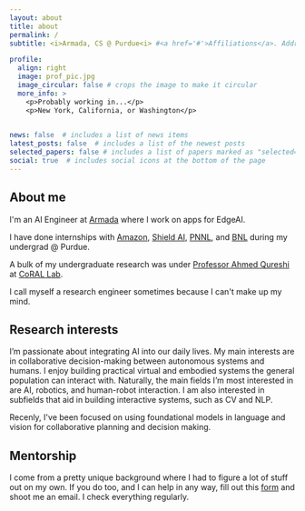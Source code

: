 ```yaml
---
layout: about
title: about
permalink: /
subtitle: <i>Armada, CS @ Purdue<i> #<a href='#'>Affiliations</a>. Address. Contacts. Moto. Etc.

profile:
  align: right
  image: prof_pic.jpg
  image_circular: false # crops the image to make it circular
  more_info: >
    <p>Probably working in...</p>
    <p>New York, California, or Washington</p>
    

news: false  # includes a list of news items
latest_posts: false  # includes a list of the newest posts
selected_papers: false # includes a list of papers marked as "selected={true}"
social: true  # includes social icons at the bottom of the page
---
```


<!-- Write your biography here. Tell the world about yourself. Link to your favorite [subreddit](http://reddit.com). You can put a picture in, too. The code is already in, just name your picture `prof_pic.jpg` and put it in the `img/` folder.

Put your address / P.O. box / other info right below your picture. You can also disable any of these elements by editing `profile` property of the YAML header of your `_pages/about.md`. Edit `_bibliography/papers.bib` and Jekyll will render your [publications page](/al-folio/publications/) automatically.

Link to your social media connections, too. This theme is set up to use [Font Awesome icons](https://fontawesome.com/) and [Academicons](https://jpswalsh.github.io/academicons/), like the ones below. Add your Facebook, Twitter, LinkedIn, Google Scholar, or just disable all of them. -->

<!-- I'm a Senior Research Scientist at Google DeepMind where I work on the Robotics team. I received my PhD degree from the Department of Electrical Engineering, Stanford University. I was co-advised by Silvio Savarese in SVL and Leo Guibas. I was supported by Stanford Graduate Fellowship and Qualcomm Innovation Fellowship. During my PhD, I have done research internships with Dieter Fox at Nvidia, Alexander Toshev and Brian Ichter at Google. I obtained my bachelor's degree from Tsinghua University in 2016. [formal bio in EN/CN]
Research Interest
My mission is to build intelligent embodied agents that can interact with complex and unstructured real-world environments, with applications to home robotics. I have been approaching this problem from 3 aspects: 1) Large scale and transferrable simulation for Robotics. 2) Learning algorithms for long-horizon tasks. 3) Combining geometric and semantic representation for environments. Most recently, I have been exploring using foundation models for robot decision making.
Outreach
On weekends, depending on availability, I voluntarily host office hours for students (especially underrepresented groups and junior students) who want to get into the field of and develop a career on Machine Learning, Computer Vision, and Robotics. Each slot is 20-minute long. If you want to get advice from me, please fill out this questionnaire. -->


## **About me**

I'm an AI Engineer at [Armada](https://www.armada.ai/ai) where I work on apps for EdgeAI.

I have done internships with [Amazon](https://www.amazon.jobs/content/en/teams/health-services), [Shield AI](https://shield.ai/jets/), [PNNL](https://www.pnnl.gov/), and [BNL](https://www.bnl.gov/world/) during my undergrad @ Purdue. 

A bulk of my undergraduate research was under [Professor Ahmed Qureshi](https://qureshiahmed.github.io/) at [CoRAL Lab](https://corallab.net/).


I call myself a research engineer sometimes because I can't make up my mind.

## **Research interests**

I’m passionate about integrating AI into our daily lives. My main interests are in collaborative decision-making between autonomous systems and humans. I enjoy building practical virtual and embodied systems the general population can interact with. Naturally, the main fields I’m most interested in are AI, robotics, and human-robot interaction. I am also interested in subfields that aid in building interactive systems, such as CV and NLP.

Recenly, I've been focused on using foundational models in language and vision for collaborative planning and decision making.

## **Mentorship**

I come from a pretty unique background where I had to figure a lot of stuff out on my own. If you do too, and I can help in any way, fill out this [form](https://forms.gle/a1bR1UGDXm39g6Kz9) and shoot me an email. I check everything regularly.

<!-- ## **Stuff outside of work** -->

